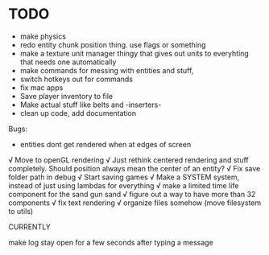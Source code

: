 # TODO

- make physics
- redo entity chunk position thing. use flags or something
- make a texture unit manager thingy that gives out units to everyhting that needs one automatically
- make commands for messing with entities and stuff,
- switch hotkeys out for commands
- fix mac apps
- Save player inventory to file
- Make actual stuff like belts and -inserters-
- clean up code, add documentation

Bugs:
- entities dont get rendered when at edges of screen

√ Move to openGL rendering
√ Just rethink centered rendering and stuff completely. Should position always mean the center of an entity?
√ Fix save folder path in debug
√ Start saving games
√ Make a SYSTEM system, instead of just using lambdas for everything
√ make a limited time life component for the sand gun sand
√ figure out a way to have more than 32 components
√ fix text rendering
√ organize files somehow (move filesystem to utils)

CURRENTLY

make log stay open for a few seconds after typing a message